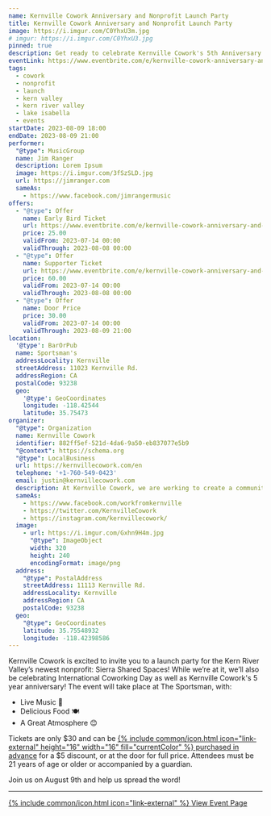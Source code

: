 ```yaml
---
name: Kernville Cowork Anniversary and Nonprofit Launch Party
title: Kernville Cowork Anniversary and Nonprofit Launch Party
image: https://i.imgur.com/C0YhxU3m.jpg
# imgur: https://i.imgur.com/C0YhxU3.jpg
pinned: true
description: Get ready to celebrate Kernville Cowork's 5th Anniversary and Nonprofit Launch Party on Wed, Aug 9th at the Sportsman
eventLink: https://www.eventbrite.com/e/kernville-cowork-anniversary-and-nonprofit-launch-party-tickets-681352241897?aff=oddtdtcreator
tags:
  - cowork
  - nonprofit
  - launch
  - kern valley
  - kern river valley
  - lake isabella
  - events
startDate: 2023-08-09 18:00
endDate: 2023-08-09 21:00
performer:
  "@type": MusicGroup
  name: Jim Ranger
  description: Lorem Ipsum
  image: https://i.imgur.com/3fSzSLD.jpg
  url: https://jimranger.com
  sameAs:
    - https://www.facebook.com/jimrangermusic
offers:
  - "@type": Offer
    name: Early Bird Ticket
    url: https://www.eventbrite.com/e/kernville-cowork-anniversary-and-nonprofit-launch-party-tickets-681352241897?aff=oddtdtcreator
    price: 25.00
    validFrom: 2023-07-14 00:00
    validThrough: 2023-08-08 00:00
  - "@type": Offer
    name: Supporter Ticket
    url: https://www.eventbrite.com/e/kernville-cowork-anniversary-and-nonprofit-launch-party-tickets-681352241897?aff=oddtdtcreator
    price: 60.00
    validFrom: 2023-07-14 00:00
    validThrough: 2023-08-08 00:00
  - "@type": Offer
    name: Door Price
    price: 30.00
    validFrom: 2023-07-14 00:00
    validThrough: 2023-08-09 21:00
location:
  '@type': BarOrPub
  name: Sportsman's
  addressLocality: Kernville
  streetAddress: 11023 Kernville Rd.
  addressRegion: CA
  postalCode: 93238
  geo:
    '@type': GeoCoordinates
    longitude: -118.42544
    latitude: 35.75473
organizer:
  "@type": Organization
  name: Kernville Cowork
  identifier: 882ff5ef-521d-4da6-9a50-eb837077e5b9
  "@context": https://schema.org
  "@type": LocalBusiness
  url: https://kernvillecowork.com/en
  telephone: '+1-760-549-0423'
  email: justin@kernvillecowork.com
  description: At Kernville Cowork, we are working to create a community for collaboration, innovation, and continuous learning.
  sameAs:
    - https://www.facebook.com/workfromkernville
    - https://twitter.com/KernvilleCowork
    - https://instagram.com/kernvillecowork/
  image:
    - url: https://i.imgur.com/Gxhn9H4m.jpg
      "@type": ImageObject
      width: 320
      height: 240
      encodingFormat: image/png
  address:
    "@type": PostalAddress
    streetAddress: 11113 Kernville Rd.
    addressLocality: Kernville
    addressRegion: CA
    postalCode: 93238
  geo:
    "@type": GeoCoordinates
    latitude: 35.75548932
    longitude: -118.42398586
---
```

Kernville Cowork is excited to invite you to a launch party for the Kern River
Valley’s newest nonprofit: Sierra Shared Spaces! While we’re at it, we’ll also be
celebrating International Coworking Day as well as Kernville Cowork's 5 year anniversary!
The event will take place at The Sportsman, with:

- Live Music 🎵
- Delicious Food 🍽
- A Great Atmosphere 😊

Tickets are only $30 and can be <a href="{{ page.eventLink }}" rel="noopener external">{% include common/icon.html icon="link-external" height="16" width="16" fill="currentColor" %} purchased in advance</a>
for a $5 discount, or at the door for full price. Attendees must be 21 years of
age or older or accompanied by a guardian.

Join us on August 9th and help us spread the word!
- - -
<div class="center"><a href="{{ page.eventLink }}" rel="noopener external" class="btn btn-primary btn-big btn-cta">{% include common/icon.html icon="link-external" %} <span>View Event Page</span></a></div>
